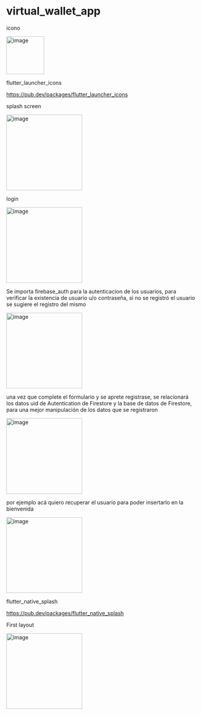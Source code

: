 # virtual_wallet_app

icono

<img src="https://github.com/GiulianoNC/virtualWallet/assets/70980712/42cc49df-9ffb-4b5e-811d-b923bcbd418a" width="100" alt="image">

flutter_launcher_icons

https://pub.dev/packages/flutter_launcher_icons

splash screen

<img src="https://github.com/GiulianoNC/virtualWallet/assets/70980712/39fd1018-7946-4ed7-968d-99f683a9affd" width="200" alt="image">

login

<img src="https://github.com/GiulianoNC/virtualWallet/assets/70980712/4862a19c-0689-4bed-8f97-2edcccade65b" width="200" alt="image">

Se importa firebase_auth para la autenticacion de los usuarios, para verificar la existencia de usuario u/o contraseña, si no se registró el usuario se sugiere el registro del mismo

<img src="https://github.com/GiulianoNC/virtualWallet/assets/70980712/1ab01d25-c935-4d86-8923-15d7442ee3ab" width="200" alt="image">

una vez que complete el formulario y se aprete registrase, se relacionará los datos uid de Autentication de Firestore y la base de datos de Firestore, para una mejor manipulación de los datos que se registraron

<img src="https://github.com/GiulianoNC/virtualWallet/assets/70980712/098cc7c3-9bd7-4e2a-b984-d78927675d10" width="200" alt="image">

por ejemplo acá quiero recuperar el usuario para poder insertarlo en la bienvenida 

<img src="https://github.com/GiulianoNC/virtualWallet/assets/70980712/c9627ff4-3267-4e39-ba43-1e62c01ef125" width="200" alt="image">


flutter_native_splash

https://pub.dev/packages/flutter_native_splash

First layout

<img src="https://github.com/GiulianoNC/virtualWallet/assets/70980712/0054950e-4a0b-4beb-93d7-f20267b63645" width="200" alt="image">

